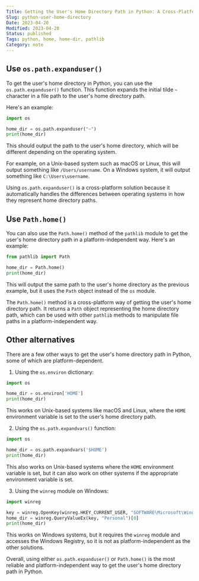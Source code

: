 ```yaml
---
Title: Getting the User's Home Directory Path in Python: A Cross-Platform Guide
Slug: python-user-home-directory
Date: 2023-04-20
Modified: 2023-04-20
Status: published
Tags: python, home, home-dir, pathlib
Category: note
---
```


## Use `os.path.expanduser()`
To get the user's home directory in Python, you can use the `os.path.expanduser()` function. This function expands the initial tilde `~` character in a file path to the user's home directory path.

Here's an example:

```python
import os

home_dir = os.path.expanduser("~")
print(home_dir)
```

This should output the path to the user's home directory, which will be different depending on the operating system.

For example, on a Unix-based system such as macOS or Linux, this will output something like `/Users/username`. On a Windows system, it will output something like `C:\Users\username`.

Using `os.path.expanduser()` is a cross-platform solution because it automatically handles the differences between operating systems in how they represent home directory paths.

## Use `Path.home()`

You can also use the `Path.home()` method of the `pathlib` module to get the user's home directory path in a platform-independent way. Here's an example:

```python
from pathlib import Path

home_dir = Path.home()
print(home_dir)
```
This will output the same path to the user's home directory as the previous example, but it uses the `Path` object instead of the `os` module.

The `Path.home()` method is a cross-platform way of getting the user's home directory path. It returns a `Path` object representing the home directory path, which can be used with other `pathlib` methods to manipulate file paths in a platform-independent way.

## Other alternatives

There are a few other ways to get the user's home directory path in Python, some of which are platform-dependent.

1.  Using the `os.environ` dictionary:

```python
import os

home_dir = os.environ['HOME']
print(home_dir)

```
This works on Unix-based systems like macOS and Linux, where the `HOME` environment variable is set to the user's home directory path.

2.  Using the `os.path.expandvars()` function:

```python
import os

home_dir = os.path.expandvars('$HOME')
print(home_dir)

```
This also works on Unix-based systems where the `HOME` environment variable is set, but it can also work on other systems if the appropriate environment variable is set.

3.  Using the `winreg` module on Windows:

```python
import winreg

key = winreg.OpenKey(winreg.HKEY_CURRENT_USER, "SOFTWARE\Microsoft\Windows\CurrentVersion\Explorer\Shell Folders")
home_dir = winreg.QueryValueEx(key, "Personal")[0]
print(home_dir)

```
This works on Windows systems, but it requires the `winreg` module and accesses the Windows Registry, so it is not as platform-independent as the other solutions.

Overall, using either `os.path.expanduser()` or `Path.home()` is the most reliable and platform-independent way to get the user's home directory path in Python.
